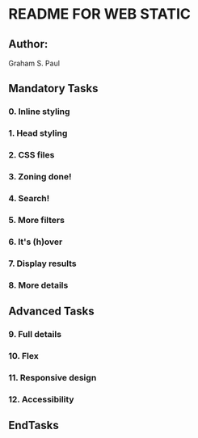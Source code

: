 # README FOR WEB STATIC
## Author:
Graham S. Paul
##  Mandatory Tasks
### 0. Inline styling
### 1. Head styling
### 2. CSS files
### 3. Zoning done!
### 4. Search!
### 5. More filters
### 6. It's (h)over
### 7. Display results
### 8. More details
##  Advanced Tasks
### 9. Full details
### 10. Flex
### 11. Responsive design
### 12. Accessibility
## EndTasks
